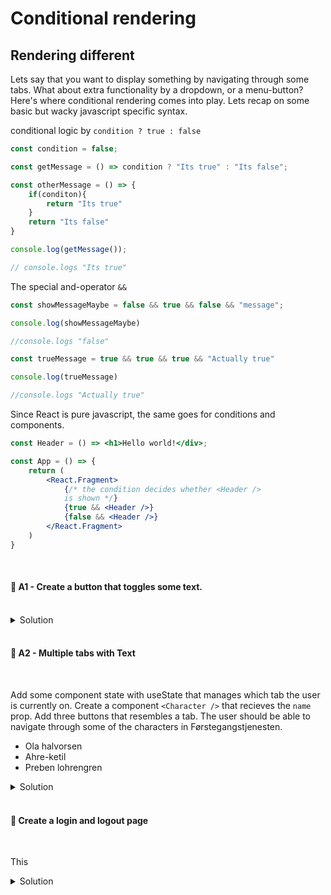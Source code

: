 # Conditional rendering

## Rendering different

Lets say that you want to display something by navigating through some tabs. What about extra functionality by a dropdown, or a menu-button? Here's where conditional rendering comes into play. Lets recap on some basic but wacky javascript specific syntax.

conditional logic by `condition ? true : false`



```js
const condition = false;

const getMessage = () => condition ? "Its true" : "Its false";

const otherMessage = () => {
    if(conditon){
        return "Its true"
    }
    return "Its false"
}

console.log(getMessage());

// console.logs "Its true"
```

The special and-operator `&&`

```js
const showMessageMaybe = false && true && false && "message";

console.log(showMessageMaybe)

//console.logs "false"

const trueMessage = true && true && true && "Actually true"

console.log(trueMessage)

//console.logs "Actually true"
```

Since React is pure javascript, the same goes for conditions and components.

```jsx
const Header = () => <h1>Hello world!</div>;

const App = () => {
    return (
        <React.Fragment>
            {/* the condition decides whether <Header />
            is shown */}
            {true && <Header />}
            {false && <Header />}
        </React.Fragment>
    )
}
```

<br>

#### 📌 A1 - Create a button that toggles some text.
<br>

<details><summary>Solution</summary>

Add some component-state with useState and create a button that can handle (any event of your choice) that creates a toggle effect to show and hide some text.

<br>

```jsx
const Text = () => <p>This is my special text</p>

const App = () => {
    const [toggleText, setToggleText] = useState(false);

    return (
        <React.Fragment>
            <button onClick={() => setToggleText(!toggleText)}>Toggle text</button>
            {toggleText && <Text />}
        </React.Fragment>
    )
}
```
</details>

<br>

#### 📌 A2 - Multiple tabs with Text
<br>

Add some component state with useState that manages which tab the user is currently on. Create a component `<Character />` that recieves the  `name` prop. Add three buttons that resembles a tab. The user should be able to navigate through some of the characters in Førstegangstjenesten.

* Ola halvorsen
* Ahre-ketil
* Preben lohrengren


<details><summary>Solution</summary>

```jsx
const Character = ({ name }) => <h1>{ name }</h1>;

const App = () => {
    const [tabIndex, setTabIndex] = useState(0);

    return (
        <React.Fragment>
            <button onClick={() => setTabIndex(0)}>Tab 1</button>
            <button onClick={() => setTabIndex(1)}>Tab 2</button>
            <button onClick={() => setTabIndex(2)}>Tab 3</button>
            {tabIndex === 0 && <Character name="Ola Halvorsen" />}
            {tabIndex === 1 && <Character name="Ahre-ketil" />}
            {tabIndex === 2 && <Character name="Preben Lohrengren" />}
        </React.Fragment>
    )
}
```
</details>

<br>

#### 💎 Create a login and logout page
<br>

This 


<details><summary>Solution</summary>


```jsx
const greeting = (name) => () => `Hello ${name}!`
```
</details>

